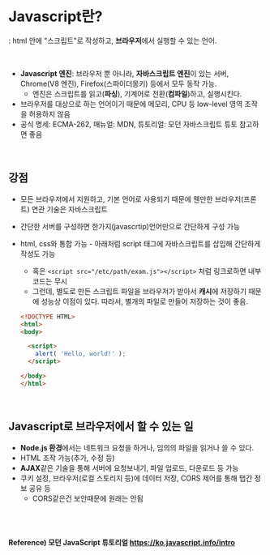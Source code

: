 # Javascript란?

: html 안에 "스크립트"로 작성하고, **브라우저**에서 실행할 수 있는 언어.

<br>

* **Javascript 엔진**: 브라우저 뿐 아니라, **자바스크립트 엔진**이 있는 서버, Chrome(V8 엔진), Firefox(스파이더몽키) 등에서 모두 동작 가능.
  * 엔진은 스크립트를 읽고(**파싱**), 기계어로 전환(**컴파일**)하고, 실행시킨다.
* 브라우저를 대상으로 하는 언어이기 때문에 메모리, CPU 등 low-level 영역 조작을 허용하지 않음
* 공식 명세: ECMA-262, 매뉴얼: MDN, 튜토리얼: 모던 자바스크립트 튜토 참고하면 좋음

<br>

## 강점

* 모든 브라우저에서 지원하고, 기본 언어로 사용되기 때문에 웬만한 브라우저(프론트) 연관 기술은 자바스크립트

* 간단한 서버를 구성하면 한가지(javascrtip)언어만으로 간단하게 구성 가능

* html, css와 통합 가능 - 아래처럼 script 태그에 자바스크립트를 삽입해 간단하게 작성도 가능

  * 혹은 `<script src="/etc/path/exam.js"></script>` 처럼 링크로하면 내부코드는 무시
  * 그런데, 별도로 만든 스크립트 파일을 브라우저가 받아서 **캐시**에 저장하기 때문에 성능상 이점이 있다. 따라서, 별개의 파일로 만들어 저장하는 것이 좋음.
  
  ```html
  <!DOCTYPE HTML>
  <html>
  <body>
  
    <script>
      alert( 'Hello, world!' );
    </script>
  
  </body>
  </html>

<br>

## Javascript로 브라우저에서 할 수 있는 일

* **Node.js 환경**에서는 네트워크 요청을 하거나, 임의의 파일을 읽거나 쓸 수 있다.
* HTML 조작 가능(추가, 수정 등)
* **AJAX**같은 기술을 통해 서버에 요청보내기, 파일 업로드, 다운로드 등 가능
* 쿠키 설정, 브라우저(로컬 스토리지 등)에 데이터 저장, CORS 제어를 통해 탭간 정보 공유 등
  * CORS같은건 보안때문에 원래는 안됨

<br><br>

#### Reference) 모던 JavaScript 튜토리얼 https://ko.javascript.info/intro